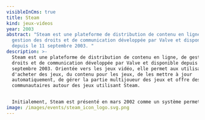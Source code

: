```yaml
---
visibleInCms: true
title: Steam
kind: jeux-videos
year: 2003
abstract: "Steam est une plateforme de distribution de contenu en ligne, de
  gestion des droits et de communication développée par Valve et disponible
  depuis le 11 septembre 2003. "
description: >-
  Steam est une plateforme de distribution de contenu en ligne, de gestion des
  droits et de communication développée par Valve et disponible depuis le 11
  septembre 2003. Orientée vers les jeux vidéo, elle permet aux utilisateurs
  d'acheter des jeux, du contenu pour les jeux, de les mettre à jour
  automatiquement, de gérer la partie multijoueur des jeux et offre des outils
  communautaires autour des jeux utilisant Steam.


  Initialement, Steam est présenté en mars 2002 comme un système permettant de simplifier la diffusion de contenu. Le client devait permettre l'automatisation de la mise à jour des jeux, notamment Counter-Strike, mais aussi, leur téléchargement. Il devait aussi remplacer le système multijoueur de Half-Life, WON, afin d'assurer une indépendance de Valve par rapport à son éditeur d'alors, Sierra.
image: /images/events/steam_icon_logo.svg.png
---
```

